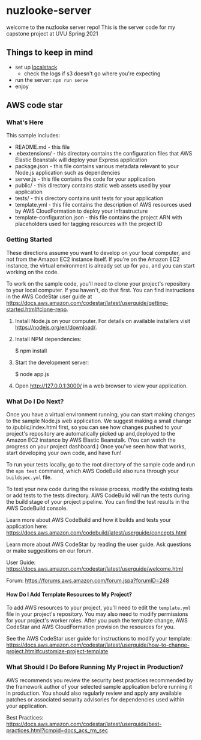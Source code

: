 # nuzlooke-server

welcome to the nuzlooke server repo! This is the server code for my capstone project at UVU Spring 2021

## Things to keep in mind

-  set up [localstack](https://dev.to/goodidea/how-to-fake-aws-locally-with-localstack-27me)
   -  check the logs if s3 doesn't go where you're expecting
-  run the server: `npm run serve`
-  enjoy

## AWS code star

### What's Here

This sample includes:

-  README.md - this file
-  .ebextensions/ - this directory contains the configuration files that
   AWS Elastic Beanstalk will deploy your Express application
-  package.json - this file contains various metadata relevant to your Node.js
   application such as dependencies
-  server.js - this file contains the code for your application
-  public/ - this directory contains static web assets used by your application
-  tests/ - this directory contains unit tests for your application
-  template.yml - this file contains the description of AWS resources used by AWS
   CloudFormation to deploy your infrastructure
-  template-configuration.json - this file contains the project ARN with placeholders used for tagging resources with the project ID

### Getting Started

These directions assume you want to develop on your local computer, and not
from the Amazon EC2 instance itself. If you're on the Amazon EC2 instance, the
virtual environment is already set up for you, and you can start working on the
code.

To work on the sample code, you'll need to clone your project's repository to your
local computer. If you haven't, do that first. You can find instructions in the AWS CodeStar user guide at https://docs.aws.amazon.com/codestar/latest/userguide/getting-started.html#clone-repo.

1. Install Node.js on your computer. For details on available installers visit
   https://nodejs.org/en/download/.

2. Install NPM dependencies:

   $ npm install

3. Start the development server:

   $ node app.js

4. Open http://127.0.0.1:3000/ in a web browser to view your application.

### What Do I Do Next?

Once you have a virtual environment running, you can start making changes to
the sample Node.js web application. We suggest making a small change to
/public/index.html first, so you can see how changes pushed to
your project's repository are automatically picked up and,deployed to the Amazon EC2
instance by AWS Elastic Beanstalk. (You can watch the progress on your project dashboard.)
Once you've seen how that works, start developing your own code, and have fun!

To run your tests locally, go to the root directory of the
sample code and run the `npm test` command, which
AWS CodeBuild also runs through your `buildspec.yml` file.

To test your new code during the release process, modify the existing tests or
add tests to the tests directory. AWS CodeBuild will run the tests during the
build stage of your project pipeline. You can find the test results
in the AWS CodeBuild console.

Learn more about AWS CodeBuild and how it builds and tests your application here:
https://docs.aws.amazon.com/codebuild/latest/userguide/concepts.html

Learn more about AWS CodeStar by reading the user guide. Ask questions or make
suggestions on our forum.

User Guide: https://docs.aws.amazon.com/codestar/latest/userguide/welcome.html

Forum: https://forums.aws.amazon.com/forum.jspa?forumID=248

#### How Do I Add Template Resources to My Project?

To add AWS resources to your project, you'll need to edit the `template.yml`
file in your project's repository. You may also need to modify permissions for
your project's worker roles. After you push the template change, AWS CodeStar
and AWS CloudFormation provision the resources for you.

See the AWS CodeStar user guide for instructions to modify your template:
https://docs.aws.amazon.com/codestar/latest/userguide/how-to-change-project.html#customize-project-template

### What Should I Do Before Running My Project in Production?

AWS recommends you review the security best practices recommended by the framework
author of your selected sample application before running it in production. You
should also regularly review and apply any available patches or associated security
advisories for dependencies used within your application.

Best Practices: https://docs.aws.amazon.com/codestar/latest/userguide/best-practices.html?icmpid=docs_acs_rm_sec
